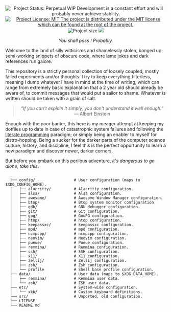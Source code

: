 <p align='center'>
   <img src='https://user-images.githubusercontent.com/29172448/219957302-d04ddbd2-584f-405c-9310-bd9847bd83ac.gif' alt=''>
</p>

<p align='center'>
   <img src='https://img.shields.io/badge/STATUS-Perpetual%20WIP-yellow?style=for-the-badge' alt='Project Status: Perpetual WIP  Development is a constant effort and will probably never achieve stability.' />
   <a href='https://github.com/scheatkode/dotfiles/blob/main/LICENSE'><img src='https://img.shields.io/github/license/scheatkode/dotfiles?color=blue&style=for-the-badge' alt='Project License: MIT  The project is distributed under the MIT license which can be found at the root of the project.' /></a>
   <img src='https://img.shields.io/tokei/lines/github/scheatkode/dotfiles?style=for-the-badge' alt='Project size' />
   <img src='https://img.shields.io/github/languages/code-size/scheatkode/dotfiles?color=inactive&style=for-the-badge' />
</p>

<p align='center'><i>You shall pass ! Probably.</i></p>

Welcome to the land of silly witticisms and shamelessly stolen, banged up
semi-working snippets of obscure code, where lame jokes and dark references
run galore.

This repository is a strictly personal collection of loosely coupled, mostly
failed experiments and/or thoughts. I try to keep everything filterless,
meaning I dump whatever I have in mind at the time of writing, which can
range from extremely basic explanation that a 2 year old should
already be aware of, to commit messages that would put a sailor to shame.
Whatever is written should be taken with a grain of salt.

<blockquote>
<p align='center'>
<i>“If you can't explain it simply, you don't understand it well enough.”</i> — Albert Einstein
</p>
</blockquote>

Enough with the poor banter, this here is my meager attempt at keeping my
dotfiles up to date in case of catastrophic system failures and following the
[literate programming](https://en.wikipedia.org/wiki/Literate_programming) paradigm; or simply being an enabler to myself for
distro-hopping. Being a sucker for the darker parts of the computer science
culture, history, and discipline, I feel this is the perfect opportunity to
learn a new paradigm and discover newer, darker corners.

But before you embark on this perilous adventure, *it's dangerous to go alone,
take this*.

      .
      ├── config/                 # User configuration (maps to $XDG_CONFIG_HOME).
      │   ├── alacritty/          # Alacritty configuration.
      │   ├── alsa/               # Alsa configuration.
      │   ├── awesome/            # Awesome Window Manager configuration.
      │   ├── btop/               # Btop system monitor configuration.
      │   ├── gdb/                # GNU debugger configuration.
      │   ├── git/                # Git configuration.
      │   ├── gpg/                # GnuPG configuration.
      │   ├── htop/               # htop configuration.
      │   ├── keepassxc/          # keepassxc configuration.
      │   ├── mpd/                # mpd configuration.
      │   ├── ncmpcpp/            # ncmpcpp configuration.
      │   ├── neovim/             # Neovim configuration.
      │   ├── pueue/              # Pueue configuration.
      │   ├── remmina/            # Remmina configuration.
      │   ├── ssh/                # SSH configuration.
      │   ├── x11/                # X11 configuration.
      │   ├── zellij/             # Zellij configuration.
      │   ├── zsh/                # Zsh configuration.
      │   └── profile             # Shell base profile configuration.
      ├── data/                   # User data (maps to $XDG_DATA_HOME).
      │   ├── remmina/            # Remmina user data.
      │   └── zsh/                # ZSH user data.
      ├── etc/                    # System-wide configuration.
      │   └── xkb/                # Custom keyboard definitions.
      ├── src/                    # Unported, old configuration.
      ├── LICENSE
      └── README.md
